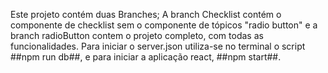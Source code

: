 Este projeto contém duas Branches; A branch Checklist contém o componente de checklist sem o componente de tópicos "radio button" e a branch radioButton contem o projeto completo, com todas as funcionalidades.
Para iniciar o server.json utiliza-se no terminal o script ##npm run db##, e para iniciar a aplicação react, ##npm start##. 
